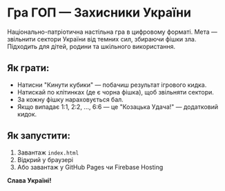 # Гра ГОП — Захисники України

Національно-патріотична настільна гра в цифровому форматі. Мета — звільнити сектори України від темних сил, збираючи фішки зла. Підходить для дітей, родини та шкільного використання.

## Як грати:
- Натисни "Кинути кубики" — побачиш результат ігрового кидка.
- Натискай по клітинках (де є чорна фішка), щоб звільняти сектори.
- За кожну фішку нараховується бал.
- Якщо випадає 1:1, 2:2, ..., 6:6 — це "Козацька Удача!" — додатковий кидок.

## Як запустити:
1. Завантаж `index.html`
2. Відкрий у браузері
3. Або завантаж у GitHub Pages чи Firebase Hosting

**Слава Україні!**
